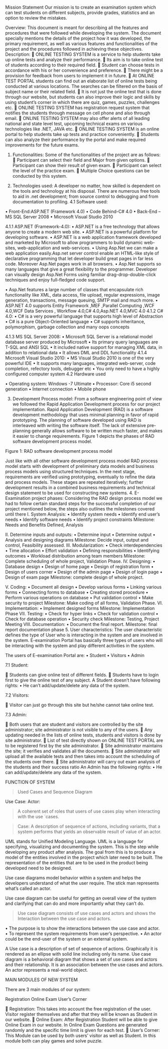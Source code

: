 Mission Statement
Our mission is to  create an examination system which can test students on different subjects, provide grades, statistics and an option to review the mistakes.







Overview:
This  document is meant for describing all the features and procedures that were followed while developing the system. The document specially mentions the details of the project how it was developed, the primary requirement, as well as various features and functionalities of the project and the procedures followed in achieving these objectives.
Description:
	ONLINE TESTING SYSTEM is a service to help students take up online tests and analyze their performance.
	Its aim is to take online test of students according to their required field.
	Student can choose tests in accordance with his or her convenience and preference.
	There might be a provision for feedback from  users to implement it in future.
	At ONLINE TEST PORTAL students can find out an elaborate list of online tests being conducted at various locations. The searches can be filtered on the basis of subject name or their related field.
	It is not just the online test that is done through our website, but students can also improve their logic and skills by using student’s corner in which there are quiz, games, puzzles, challenges etc.
	ONLINE TESTING SYSTEM has registration request system that notifies the students through message on cell phone and also through email.
	 ONLINE TESTING SYSTEM may also offer alerts of all leading national and state level test, upcoming technical exams on various technologies like .NET, JAVA etc.
	ONLINE TESTING SYSTEM is an online portal to help students take up tests and practice conveniently.
	Students can also analyze their performance by the portal and make required improvements for the future exams.


1.	Functionalities:
Some of the functionalities of the project are as follows:
	Participant can select their field and Major from given options.
	Participant can show their result of given exam.
	Participant can select the level of the practice exam.
	Multiple Choice questions can be conducted by this system.




2.	Technologies used:
A developer no matter, how skilled is dependent on the tools and technology at his disposal. There are numerous free tools to aid in .net development; from source control to debugging and from documentation to profiling.
4.1 Software used:

•	Front-End:ASP.NET (Framework 4.0)
•	Code Behind-C# 4.0
•	Back-End –MS SQL Server 2008
•	Microsoft Visual Studio 2010

4.1.1 ASP.NET (Framework-4.0):
•	ASP.NET is a free technology that allows anyone to create a modern web site.
•	ASP.NET is a powerful platform for developing software.
•	ASP.NET is a web application framework developed and marketed by Microsoft to allow programmers to build dynamic web-sites, web-application and web-services.
•	Using Asp.Net we can make a web application easily.Asp.net server control enable an HTML-like style of declarative programming that let developer build great pages in far less code. Moreover Asp.Net pages work in all browsers.
•	 Asp.Net supports so many languages that give a great flexibility to the programmer. Developer can visually design Asp.Net Forms using familiar drag-drop-double-click techniques and enjoy full-fledged code support.

•	Asp.Net features a large number of classes that encapsulate rich functionality like XML, data access, file upload, regular expressions, image generation, transactions, message queuing, SMTP mail and much more.
•	ASP.NET 4.0 supports Entity Framework ,MEF ,Parallel Computing ,WCF 4.0,WCF Data Services , Workflow 4.0,C# 4.0,Asp.NET 4.0,MVC 4.0
4.1.2 C# 4.0:
•	C# is a very powerful language that supports high level of Abstraction
•	C# is a pure Object-Oriented language
•	C# supports inheritance, polymorphism, garbage collection and many oops concepts

4.1.3 MS SQL Server 2008:
•	Microsoft SQL Server is a relational model database server produced by Microsoft
•	Its primary query languages are T-SQL and ANSI SQL
•	It included native support for managing XML data, in addition to relational data
•	It allows DML and DDL functionality
4.1.4 Microsoft Visual Studio 2010:
•	MS Visual Studio 2010 is one of the very powerful IDE
•	It supports many languages, integrated web-server, code completion, refectory tools, debugger etc
•	You only need to have a highly configured computer system
4.2 Hardware used

•	Operating system: Windows -7 Ultimate
•	Processor: Core i5 second generation
•	Internet connection
•	Mobile phone

3.	Development Process model:
From a software engineering point of view we followed the Rapid Application Development process for our project implementation. Rapid Application Development (RAD) is a software development methodology that uses minimal planning in favor of rapid prototyping. The planning of software developed using RAD is interleaved with writing the software itself. The lack of extensive pre-planning generally allows software to be written much faster, and makes it easier to change requirements. Figure 1 depicts the phases of RAD software development process model.


Figure 1: RAD software development process model

Just like with all other software development process model RAD process model starts with development of preliminary data models and business process models using structured techniques. In the next stage, requirements are verified using prototyping, eventually to refine the data and process models. These stages are repeated iteratively; further development results in a combined business requirements and technical design statement to be used for constructing new systems.
4.	E-Examination project phases:
Considering the RAD design process model we had to follow certain standard steps for the successful completion of our project mentioned below, the steps also outlines the milestones covered until there
I.	System Analysis:
•	Identify system needs
•	Identify end user’s needs
•	Identify software needs
•	Identify project constraints
Milestone: Needs and Benefits Defined, Analysis

II.	Determine inputs and outputs:
•	Determine input
•	Determine output
•	Analysis and designing diagrams
Milestone: Decide input, output and control, Feasibility assessed.
III.	Modularization:
•	Check interdependencies
•	Time allocation
•	Effort validation
•	Defining responsibilities
•	Identifying outcomes
•	Workload distribution among team members
Milestone: Complete scheduling of whole project, Validation Phase.
IV.	Designing:
•	Database design
•	Design of home page
•	Design of registration form
•	Design of users corner
•	Design of the admin page
•	Design of login page
•	Design of exam page
Milestone: complete design of whole project.

V.	Coding:
•	Document all design
•	Develop various forms
•	Linking various forms
•	Connecting forms to database
•	Creating stored procedure
•	Perform various operations on database
•	Put validation control
•	Make security to project
Milestone: Make coding of all forms, Validation Phase.
VI.	Implementation:
•	Implement designed forms
Milestone: Implementation Phase
VII.	Testing:
•	Check for hyper links
•	Check for validation control
•	Check for database operation
•	Security check
Milestone: Testing, Project Meeting
VIII.	Documentation:
•	Document the final report.
Milestone: final report documentation phase
5.	User characteristics:
The user characteristic defines the type of User who is interacting in the system and are involved in the system. E-examination Portal has basically three types of users who will be interacting with the system and play different activities in the system.

The users of E-examination Portal are:
•	Student
•	Visitors
•	Admin

7.1 Student:

	Students can give online test of different fields.
	Students have to login first to give the online test of any subject.
A Student doesn’t have following rights:
•	He can’t add/update/delete any data of the system.

7.2 Visitors:

	Visitor can just go through this site but he/she cannot take online test.

7.3 Admin:

	Both users that are student and visitors are controlled by the site administrator; site administrator is not visible to any of the users.
	Any updating needed in the lists of online tests, students and visitors is done by site administrator.
	List of test directly shown on ONLINE TEST PORTAL are to be registered first by the site administrator.
	Site administrator maintains the site; it verifies and validates all the documents.
	Site administrator will upload all the available tests and then takes into account the scheduling of the students over there.
	Site administrator will carry out exam analysis of the students and their success ratio
An Admin has the following rights:
•	He can add/update/delete any data of the system.





FUNCTION OF SYSTEM

> Used Cases and Sequence Diagram

Use Case:
Actor:
> A coherent set of roles that users of use cases play when interacting with the use `cases.



> Case:
A description of sequence of actions, including variants, that a system performs that yields an observable result of value of an actor.



UML stands for Unified Modeling Language. UML is a language for specifying, visualizing and documenting the system. This is the step while
developing any product after analysis. The goal from this is to produce a model of the entities involved in the project which later need to be built. The representation of the entities that are to be used in the product being developed need to be designed.

Use case diagrams model behavior within a system and helps the developers understand of what the user require. The stick man represents what’s called an actor.

Use case diagram can be useful for getting an overall view of the system and clarifying that can do and more importantly what they can’t do.

> Use case diagram consists of use cases and actors and shows the  Interaction between the use case and actors.

•	The purpose is to show the interactions between the use case and actor.
•	To represent the system requirements from user’s perspective.
•	An actor could be the end-user of the system or an external system.

A Use case is a description of set of sequence of actions.  Graphically it is rendered as an ellipse with solid line including only its name.  Use case diagram is a behavioral diagram that shows a set of use cases and actors and their relationship.  It is an association between the use cases and actors.  An actor represents a real-world object.


MAIN MODULES OF NEW SYSTEM

There are 3 main modules of our system:

Registration
Online Exam
User’s Corner

	Registration:
This takes into account the free registration of the user. Visitor register themselves and after that they will be known as Student in our website.
	Online Exam:
After Registration Student will be able to give Online Exam in our website. In Online Exam Questions are generated randomly and the specific time limit is given for each test.
	User’s Corner:
This Module can be used by both users’ visitor as well as Student. In this module both can play games and solve puzzle.